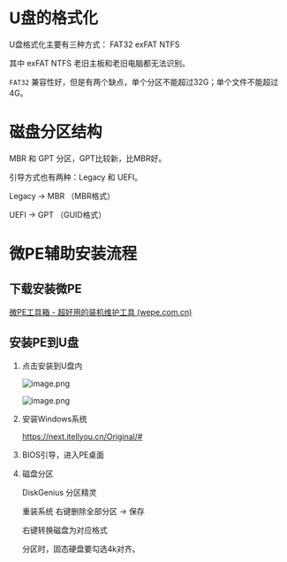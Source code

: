 # U盘的格式化

U盘格式化主要有三种方式： FAT32 exFAT NTFS

其中 exFAT NTFS 老旧主板和老旧电脑都无法识别。

`FAT32` 兼容性好，但是有两个缺点，单个分区不能超过32G；单个文件不能超过4G。

# 磁盘分区结构

MBR 和 GPT 分区，GPT比较新，比MBR好。

引导方式也有两种：Legacy 和 UEFI。

Legacy -> MBR （MBR格式）

UEFI -> GPT （GUID格式）

# 微PE辅助安装流程

## 下载安装微PE

[微PE工具箱 - 超好用的装机维护工具 (wepe.com.cn)](https://www.wepe.com.cn/)

## 安装PE到U盘

1. 点击安装到U盘内

   ![image.png](https://s2.loli.net/2023/01/14/lCK4LpIWfk6VYAm.png)

   ![image.png](https://s2.loli.net/2023/01/14/tuJqxUYfBsLTKlr.png)

2. 安装Windows系统

   https://next.itellyou.cn/Original/#

3. BIOS引导，进入PE桌面

4. 磁盘分区

   DiskGenius 分区精灵

   重装系统 右键删除全部分区 -> 保存

   右键转换磁盘为对应格式

   分区时，固态硬盘要勾选4k对齐。

   